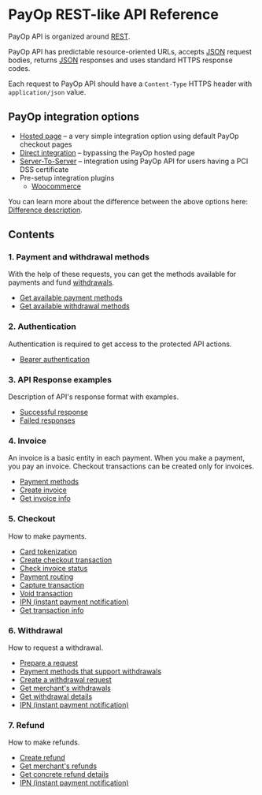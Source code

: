 # PayOp REST-like API Reference

PayOp API is organized around [REST](http://en.wikipedia.org/wiki/Representational_State_Transfer).

PayOp API has predictable resource-oriented URLs, accepts [JSON](http://www.json.org/) request bodies,
returns [JSON](http://www.json.org/) responses and uses standard HTTPS response codes.

Each request to PayOp API should have a `Content-Type` HTTPS header with `application/json` value.

## PayOp integration options
   * [Hosted page](https://github.com/Payop/payop-api-doc/blob/master/Integration/hostedPage.md) – a very simple integration option using default PayOp checkout pages
   * [Direct integration](https://github.com/Payop/payop-api-doc/blob/master/Integration/direct.md) – bypassing the PayOp hosted page
   * [Server-To-Server](https://github.com/Payop/payop-api-doc/blob/master/Integration/serverToServer.md) – integration using PayOp API for users having a PCI DSS certificate
   * Pre-setup integration plugins
      * [Woocommerce](https://github.com/Payop/woocommerce-plugin)

You can learn more about the difference between the above options here: [Difference description](https://github.com/Payop/payop-api-doc/blob/master/Integration/difference.md).

## Contents

### 1. Payment and withdrawal methods
   
With the help of these requests, you can get the methods available for payments and fund [withdrawals](Withdrawal/withdrawal.md).

* [Get available payment methods](Invoice/getPaymentMethods.md)
* [Get available withdrawal methods](Withdrawal/paymentMethods.md)
    
### 2. Authentication

Authentication is required to get access to the protected API actions.

* [Bearer authentication](Authentication/bearerAuthentication.md)
      
### 3. API Response examples
   
Description of API's response format with examples.
   
* [Successful response](Response/successResponse.md)
* [Failed responses](Response/failResponse.md)

### 4. Invoice

An invoice is a basic entity in each payment. When you make a payment, you pay an invoice. Checkout transactions can be created only for invoices. 
    
* [Payment methods](Invoice/getPaymentMethods.md)
* [Create invoice](Invoice/createInvoice.md)
* [Get invoice info](Invoice/getInvoice.md)
   
### 5. Checkout    

 How to make payments.

 * [Card tokenization](Checkout/createCardToken.md)
 * [Create checkout transaction](Checkout/createCheckoutTransaction.md)
 * [Check invoice status](Checkout/checkInvoiceStatus.md)
 * [Payment routing](Checkout/paymentRouting.md)
 * [Capture transaction](Checkout/captureTransaction.md)
 * [Void transaction](Checkout/voidTransaction.md)
 * [IPN (instant payment notification)](Checkout/ipn.md)
 * [Get transaction info](Checkout/getTransaction.md)

### 6. Withdrawal

How to request a withdrawal.

* [Prepare a request](Withdrawal/withdrawal.md)
* [Payment methods that support withdrawals](Withdrawal/paymentMethods.md)
* [Create a withdrawal request](Withdrawal/massWithdrawal.md)
* [Get merchant's withdrawals](Withdrawal/getWithdrawalsList.md)
* [Get withdrawal details](Withdrawal/getWithdrawal.md)
* [IPN (instant payment notification)](Withdrawal/withdrawalIpn.md)
   
### 7. Refund
    
How to make refunds.

* [Create refund](Refund/createRefund.md)
* [Get merchant's refunds](Refund/getRefundsList.md)
* [Get concrete refund details](Refund/getRefund.md)
* [IPN (instant payment notification)](Refund/refundIpn.md)